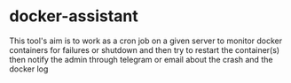 # docker-assistant

This tool's aim is to work as a cron job on a given server to monitor docker containers for failures or shutdown and then try to restart the container(s) then notify the admin through telegram or email about the crash and the docker log
